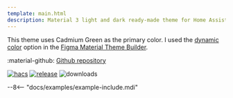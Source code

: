 ```yaml
---
template: main.html
description: Material 3 light and dark ready-made theme for Home Assistant. Example D02 is based on CadmiumGreen as the primary color. Check the screenshots and theme config!
---
```


This theme uses Cadmium Green as the primary color. I used the [dynamic color][picking-the-hue] option in the [Figma Material Theme Builder][create-material3-theme].

:material-github: [Github repository][m3-theme-github-url]

[![hacs][hacs-badge]][hacs-url]
[![release][release-badge]][release-url]
![downloads][downloads-badge]

--8<-- "docs/examples/example-include.mdi"

<!-- Image references -->

[AmoebeLabs Material 3 Theme Example Light]: ../assets/screenshots/m3-example-d02-light.png
[AmoebeLabs Material 3 Theme Example Dark]: ../assets/screenshots/m3-example-d02-dark.png

[AmoebeLabs Material 3 Theme Palettes]: ../assets/screenshots/m3-theme-d02-palettes.png
[AmoebeLabs Material 3 Theme Surfaces]: ../assets/screenshots/m3-theme-d02-surfaces.png
[AmoebeLabs Material 3 Theme Light]: ../assets/screenshots/m3-theme-d02-light.png
[AmoebeLabs Material 3 Theme Dark]: ../assets/screenshots/m3-theme-d02-dark.png

<!-- External references -->

[sak-example-12-url]: https://swiss-army-knife.docs.amoebelabs.com/examples/example-12/
[m3-theme-github-url]: https://github.com/AmoebeLabs/HA-Theme_M3-D02-CadmiumGreen
[home-assistant]: https://www.home-assistant.io/
[home-assitant-theme-docs]: https://www.home-assistant.io/integrations/frontend/#defining-themes
[hacs]: https://hacs.xyz
[release-url]: https://github.com/AmoebeLabs/HA-Theme_M3-D02-CadmiumGreen/releases
[sak-docs-url]: https://swiss-army-knife.docs.amoebelabs.com/

<!-- Badge references -->

[hacs-url]: https://github.com/hacs/default
[hacs-badge]: https://img.shields.io/badge/HACS-Default-41BDF5.svg?style=for-the-badge
[release-badge]: https://img.shields.io/github/v/release/AmoebeLabs/HA-Theme_M3-D02-CadmiumGreen?style=for-the-badge
[downloads-badge]: https://img.shields.io/github/downloads/AmoebeLabs/HA-Theme_M3-D02-CadmiumGreen/total?style=for-the-badge

<!-- Internal references -->

[create-material3-theme]: ../design/create-material3-theme.md
[picking-the-hue]: ../basics/m3-analysis-hue-picker.md